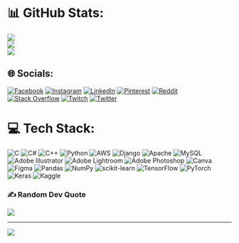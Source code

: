 # 📊 GitHub Stats:
![](https://github-readme-stats.vercel.app/api?username=mdsalimulhaqroni1&theme=dark&hide_border=false&include_all_commits=false&count_private=false)<br/>
![](https://github-readme-streak-stats.herokuapp.com/?user=mdsalimulhaqroni1&theme=dark&hide_border=false)<br/>
![](https://github-readme-stats.vercel.app/api/top-langs/?username=mdsalimulhaqroni1&theme=dark&hide_border=false&include_all_commits=false&count_private=false&layout=compact)


## 🌐 Socials:
[![Facebook](https://img.shields.io/badge/Facebook-%231877F2.svg?logo=Facebook&logoColor=white)](https://facebook.com/ronyerahaman) [![Instagram](https://img.shields.io/badge/Instagram-%23E4405F.svg?logo=Instagram&logoColor=white)](https://instagram.com/mdsalimulhaqroni) [![LinkedIn](https://img.shields.io/badge/LinkedIn-%230077B5.svg?logo=linkedin&logoColor=white)](https://linkedin.com/in/mdsalimulhaqroni) [![Pinterest](https://img.shields.io/badge/Pinterest-%23E60023.svg?logo=Pinterest&logoColor=white)](https://pinterest.com/ronyrahaman1) [![Reddit](https://img.shields.io/badge/Reddit-%23FF4500.svg?logo=Reddit&logoColor=white)](https://reddit.com/user/u/mdsalimulhaqroni ) [![Stack Overflow](https://img.shields.io/badge/-Stackoverflow-FE7A16?logo=stack-overflow&logoColor=white)](https://stackoverflow.com/users/18226417/md-salimul-haq-roni ) [![Twitch](https://img.shields.io/badge/Twitch-%239146FF.svg?logo=Twitch&logoColor=white)](https://twitch.tv/ronyrahaman) [![Twitter](https://img.shields.io/badge/Twitter-%231DA1F2.svg?logo=Twitter&logoColor=white)](https://twitter.com/Ynorynor ) 

# 💻 Tech Stack:
![C](https://img.shields.io/badge/c-%2300599C.svg?style=for-the-badge&logo=c&logoColor=white) ![C#](https://img.shields.io/badge/c%23-%23239120.svg?style=for-the-badge&logo=c-sharp&logoColor=white) ![C++](https://img.shields.io/badge/c++-%2300599C.svg?style=for-the-badge&logo=c%2B%2B&logoColor=white) ![Python](https://img.shields.io/badge/python-3670A0?style=for-the-badge&logo=python&logoColor=ffdd54) ![AWS](https://img.shields.io/badge/AWS-%23FF9900.svg?style=for-the-badge&logo=amazon-aws&logoColor=white) ![Django](https://img.shields.io/badge/django-%23092E20.svg?style=for-the-badge&logo=django&logoColor=white) ![Apache](https://img.shields.io/badge/apache-%23D42029.svg?style=for-the-badge&logo=apache&logoColor=white) ![MySQL](https://img.shields.io/badge/mysql-%2300f.svg?style=for-the-badge&logo=mysql&logoColor=white) ![Adobe Illustrator](https://img.shields.io/badge/adobeillustrator-%23FF9A00.svg?style=for-the-badge&logo=adobeillustrator&logoColor=white) ![Adobe Lightroom](https://img.shields.io/badge/Adobe%20Lightroom-31A8FF.svg?style=for-the-badge&logo=Adobe%20Lightroom&logoColor=white) ![Adobe Photoshop](https://img.shields.io/badge/adobephotoshop-%2331A8FF.svg?style=for-the-badge&logo=adobephotoshop&logoColor=white) ![Canva](https://img.shields.io/badge/Canva-%2300C4CC.svg?style=for-the-badge&logo=Canva&logoColor=white) 	![Figma](https://img.shields.io/badge/figma-%23F24E1E.svg?style=for-the-badge&logo=figma&logoColor=white) ![Pandas](https://img.shields.io/badge/pandas-%23150458.svg?style=for-the-badge&logo=pandas&logoColor=white) ![NumPy](https://img.shields.io/badge/numpy-%23013243.svg?style=for-the-badge&logo=numpy&logoColor=white) ![scikit-learn](https://img.shields.io/badge/scikit--learn-%23F7931E.svg?style=for-the-badge&logo=scikit-learn&logoColor=white) ![TensorFlow](https://img.shields.io/badge/TensorFlow-%23FF6F00.svg?style=for-the-badge&logo=TensorFlow&logoColor=white) ![PyTorch](https://img.shields.io/badge/PyTorch-%23EE4C2C.svg?style=for-the-badge&logo=PyTorch&logoColor=white) ![Keras](https://img.shields.io/badge/Keras-%23D00000.svg?style=for-the-badge&logo=Keras&logoColor=white) ![Kaggle](https://www.kaggle.com/ronyrahaman)

### ✍️ Random Dev Quote
![](https://quotes-github-readme.vercel.app/api?type=horizontal&theme=radical)

---
[![](https://visitcount.itsvg.in/api?id=mdsalimulhaqroni1&icon=0&color=0)](https://visitcount.itsvg.in)
